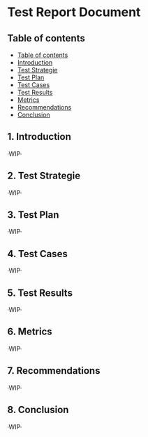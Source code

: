 # Test Report Document

## Table of contents

- [Table of contents](https://github.com/Tiaaam/GuessMaster/blob/master/docs/Test_Report.md#table-of-contents)
- [Introduction](https://github.com/Tiaaam/GuessMaster/blob/master/docs/Test_Report.md#1-introduction)
- [Test Strategie](https://github.com/Tiaaam/GuessMaster/blob/master/docs/Test_Report.md#2-test-strategie)
- [Test Plan](https://github.com/Tiaaam/GuessMaster/blob/master/docs/Test_Report.md#3-test-plan)
- [Test Cases](https://github.com/Tiaaam/GuessMaster/blob/master/docs/Test_Report.md#4-test-cases)
- [Test Results](https://github.com/Tiaaam/GuessMaster/blob/master/docs/Test_Report.md#5-test-results)
- [Metrics](https://github.com/Tiaaam/GuessMaster/blob/master/docs/Test_Report.md#6-metrics)
- [Recommendations](https://github.com/Tiaaam/GuessMaster/blob/master/docs/Test_Report.md#7-recommendations)
- [Conclusion](https://github.com/Tiaaam/GuessMaster/blob/master/docs/Test_Report.md#8-conclusion)


## 1. Introduction

·WIP·

## 2. Test Strategie

·WIP·

## 3. Test Plan

·WIP·

## 4. Test Cases

·WIP·

## 5. Test Results

·WIP·

## 6. Metrics

·WIP·

## 7. Recommendations

·WIP·

## 8. Conclusion

·WIP·

